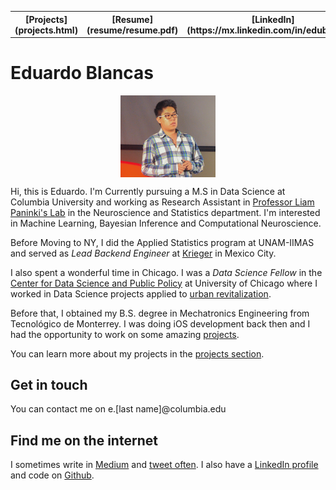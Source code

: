 
<table width="100%"><tr>
<th>[Projects](projects.html)</th>
<th>[Resume](resume/resume.pdf)</th>
<th>[LinkedIn](https://mx.linkedin.com/in/edublancas)</th>
<th>[Github](https://github.com/edublancas/)</th>
<th>[Medium](https://medium.com/@edublancas)</th>
<th>[Twitter](https://twitter.com/edublancas)</th>
</tr></table>

# Eduardo Blancas

<img src="edublancas.jpg" style="display: block; margin-left: auto; margin-right: auto; width: 30%"></img>

Hi, this is Eduardo. I'm Currently pursuing a M.S in Data Science at Columbia University and working as Research Assistant in [Professor Liam Paninki's Lab](http://grossmancenter.columbia.edu/) in the Neuroscience and Statistics department. I'm interested in Machine Learning, Bayesian Inference and Computational Neuroscience.

Before Moving to NY, I did the Applied Statistics program at UNAM-IIMAS and served as *Lead Backend Engineer* at [Krieger](https://krieger.mx/) in Mexico City.

I also spent a wonderful time in Chicago. I was a *Data Science Fellow* in the [Center for Data Science and Public Policy](http://dsapp.org/) at University of Chicago where I worked in Data Science projects applied to [urban revitalization](http://dssg.uchicago.edu/2015/08/13/infonavit-abandonment.html).

Before that, I obtained my B.S. degree in Mechatronics Engineering from Tecnológico de Monterrey. I was doing iOS development back then and I had the opportunity to work on some amazing [projects](http://techcrunch.com/2013/04/14/bringing-down-the-mexican-mafia-how-mexican-hackers-stopped-a-93-million-fraud/).

You can learn more about my projects in the [projects section](projects.html).

## Get in touch

You can contact me on e.[last name]@columbia.edu

## Find me on the internet

I sometimes write in [Medium](https://medium.com/@edublancas) and [tweet often](https://twitter.com/edublancas). I also have a [LinkedIn profile](https://mx.linkedin.com/in/edublancas) and code on [Github](https://github.com/edublancas/).
